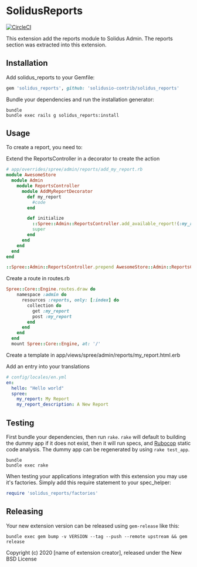 SolidusReports
==============

[![CircleCI](https://circleci.com/gh/solidusio-contrib/solidus_reports.svg?style=svg)](https://circleci.com/gh/solidusio-contrib/solidus_reports)

This extension add the reports module to Solidus Admin. The reports section was extracted into this extension.

Installation
------------

Add solidus_reports to your Gemfile:

```ruby
gem 'solidus_reports', github: 'solidusio-contrib/solidus_reports'
```

Bundle your dependencies and run the installation generator:

```shell
bundle
bundle exec rails g solidus_reports:install
```

Usage
------
To create a report, you need to:

Extend the ReportsController in a decorator to create the action

```ruby
# app/overrides/spree/admin/reports/add_my_report.rb
module AwesomeStore
  module Admin
    module ReportsController
      module AddMyReportDecorator
        def my_report
          #code
        end

        def initialize
          ::Spree::Admin::ReportsController.add_available_report!(:my_report)
          super
        end
      end
    end
  end
end

::Spree::Admin::ReportsController.prepend AwesomeStore::Admin::ReportsController::AddMyReportDecorator if ::Spree::Admin::ReportsController.included_modules.exclude?(AwesomeStore::Admin::ReportsController::AddMyReportDecorator)
```

Create a route in routes.rb
```ruby
Spree::Core::Engine.routes.draw do
    namespace :admin do
      resources :reports, only: [:index] do
        collection do
          get :my_report
          post :my_report
        end
      end
    end
  end
  mount Spree::Core::Engine, at: '/'
```
Create a template in app/views/spree/admin/reports/my_report.html.erb

Add an entry into your translations 
```yaml
# config/locales/en.yml
en:
  hello: "Hello world"
  spree:
    my_report: My Report
    my_report_description: A New Report
```

Testing
-------

First bundle your dependencies, then run `rake`. `rake` will default to building the dummy app if it does not exist, then it will run specs, and [Rubocop](https://github.com/bbatsov/rubocop) static code analysis. The dummy app can be regenerated by using `rake test_app`.

```shell
bundle
bundle exec rake
```

When testing your applications integration with this extension you may use it's factories.
Simply add this require statement to your spec_helper:

```ruby
require 'solidus_reports/factories'
```

Releasing
---------
 
Your new extension version can be released using `gem-release` like this:
 
```shell
bundle exec gem bump -v VERSION --tag --push --remote upstream && gem release
```
 
Copyright (c) 2020 [name of extension creator], released under the New BSD License
